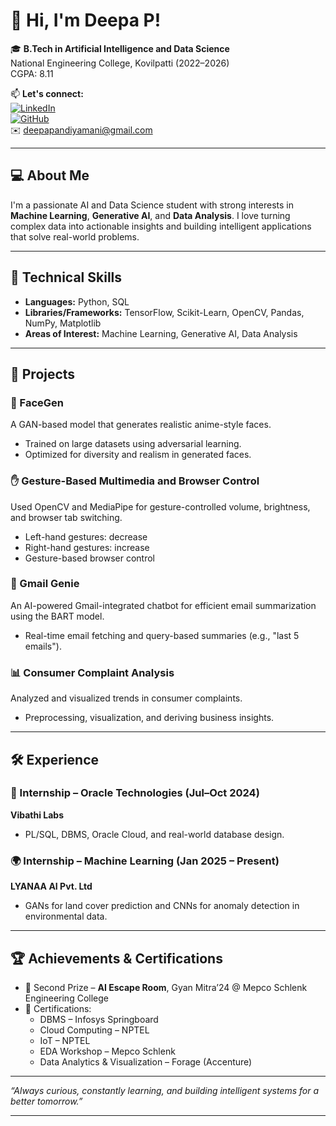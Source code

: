# 👋 Hi, I'm Deepa P!

🎓 **B.Tech in Artificial Intelligence and Data Science**  
National Engineering College, Kovilpatti (2022–2026)  
CGPA: 8.11

📫 **Let's connect:**  
[![LinkedIn](https://img.shields.io/badge/-LinkedIn-blue?style=flat-square&logo=linkedin)](https://www.linkedin.com/in/deepa2004)  
[![GitHub](https://img.shields.io/badge/-GitHub-000?style=flat-square&logo=github)](https://github.com/DeepaPandiyamani)  
✉️ deepapandiyamani@gmail.com

---

## 💻 About Me

I'm a passionate AI and Data Science student with strong interests in **Machine Learning**, **Generative AI**, and **Data Analysis**. I love turning complex data into actionable insights and building intelligent applications that solve real-world problems.

---

## 🧠 Technical Skills

- **Languages:** Python, SQL  
- **Libraries/Frameworks:** TensorFlow, Scikit-Learn, OpenCV, Pandas, NumPy, Matplotlib  
- **Areas of Interest:** Machine Learning, Generative AI, Data Analysis

---

## 🚀 Projects

### 🧬 FaceGen
A GAN-based model that generates realistic anime-style faces.  
- Trained on large datasets using adversarial learning.
- Optimized for diversity and realism in generated faces.

### ✋ Gesture-Based Multimedia and Browser Control
Used OpenCV and MediaPipe for gesture-controlled volume, brightness, and browser tab switching.  
- Left-hand gestures: decrease  
- Right-hand gestures: increase  
- Gesture-based browser control

### 📧 Gmail Genie
An AI-powered Gmail-integrated chatbot for efficient email summarization using the BART model.  
- Real-time email fetching and query-based summaries (e.g., "last 5 emails").

### 📊 Consumer Complaint Analysis
Analyzed and visualized trends in consumer complaints.  
- Preprocessing, visualization, and deriving business insights.

---

## 🛠️ Experience

### 💼 Internship – Oracle Technologies (Jul–Oct 2024)  
**Vibathi Labs**  
- PL/SQL, DBMS, Oracle Cloud, and real-world database design.

### 🌍 Internship – Machine Learning (Jan 2025 – Present)  
**LYANAA AI Pvt. Ltd**  
- GANs for land cover prediction and CNNs for anomaly detection in environmental data.

---

## 🏆 Achievements & Certifications

- 🥈 Second Prize – **AI Escape Room**, Gyan Mitra’24 @ Mepco Schlenk Engineering College  
- 📜 Certifications:
  - DBMS – Infosys Springboard  
  - Cloud Computing – NPTEL  
  - IoT – NPTEL  
  - EDA Workshop – Mepco Schlenk  
  - Data Analytics & Visualization – Forage (Accenture)

---

_“Always curious, constantly learning, and building intelligent systems for a better tomorrow.”_

---

